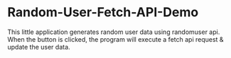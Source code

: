 # Random-User-Fetch-API-Demo
This little application generates random user data using randomuser api. When the button is clicked, the program will execute a
fetch api request & update the user data.
